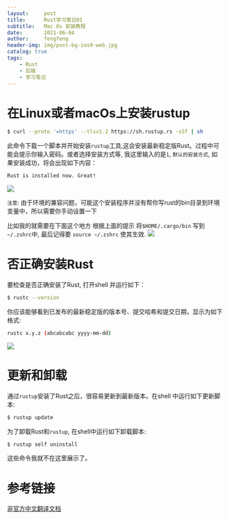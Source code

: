 ```yaml
---
layout:     post
title:      Rust学习笔记01
subtitle:   Mac Os 安装教程
date:       2021-06-04
author:     fengfeng
header-img: img/post-bg-ios9-web.jpg
catalog: true
tags:
    - Rust
    - 后端
    - 学习笔记
---
```

# 在Linux或者macOs上安装rustup
```bash
$ curl --proto '=https' --tlsv1.2 https://sh.rustup.rs -sSf | sh
```

此命令下载一个脚本并开始安装`rustup`工具,这会安装最新稳定版Rust。过程中可能会提示你输入密码。或者选择安装方式等, 我这里输入的是`1`, `默认的安装方式`, 如果安装成功，将会出现如下内容：
```bash
Rust is installed now. Great!
```

![](https://tva1.sinaimg.cn/large/008i3skNgy1gr6ov9bw2fj30u01lth1l.jpg)

`注意`:
由于环境的兼容问题，可能这个安装程序并没有帮你写rust的bin目录到环境变量中，所以需要你手动设置一下

比如我的就需要在下面这个地方 根据上面的提示 将`$HOME/.cargo/bin` 写到`~/.zshrc`中, 最后记得要 `source ~/.zshrc` 使其生效.
![](https://tva1.sinaimg.cn/large/008i3skNgy1gr75t1vkxwj30om0bi74p.jpg)

# 否正确安装Rust
要检查是否正确安装了Rust, 打开shell 并运行如下：
```bash
$ rustc --version
```
你应该能够看到已发布的最新稳定版的版本号、提交哈希和提交日期，显示为如下格式:
```bash
rustc x.y.z (abcabcabc yyyy-mm-dd)
```
![](https://tva1.sinaimg.cn/large/008i3skNgy1gr75zwf3luj30p40bidg7.jpg)

# 更新和卸载
通过`rustup`安装了Rust之后，很容易更新到最新版本。在shell 中运行如下更新脚本:
```bash
$ rustup update
```
为了卸载Rust和`rustup`, 在shell中运行如下卸载脚本:
```bash
$ rustup self uninstall
```

这些命令我就不在这里展示了。

# 参考链接
[非官方中文翻译文档](https://kaisery.github.io/trpl-zh-cn/ch01-01-installation.html)
